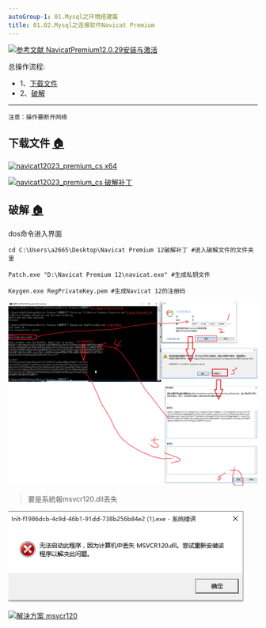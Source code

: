 ```yaml
---
autoGroup-1: 01.Mysql之环境搭建篇
title: 01.02.Mysql之连接软件Navicat Premium
---
```


[![](https://img.shields.io/badge/参考文献-NavicatPremium12.0.29安装与激活-yellow.svg "参考文献 NavicatPremium12.0.29安装与激活")](https://www.jianshu.com/p/5f693b4c9468?mType=Group)


总操作流程:
- 1、[下载文件](#navicat-01)
- 2、[破解](#navicat-02)

----------

`注意：操作要断开网络`

## 下载文件 <a name="navicat-01" href="#" >:house:</a>

[![](https://img.shields.io/badge/navicat12023_premium_cs-x64-green.svg "navicat12023_premium_cs x64")](https://pan.baidu.com/s/1FMB65oARRSCcOtakx0lRQQ)

[![](https://img.shields.io/badge/Navicat_Premium_12-破解补丁-green.svg "navicat12023_premium_cs 破解补丁")](https://pan.baidu.com/s/151_6s4z-_DjZRoq-FTDcMA)


## 破解 <a name="navicat-01" href="#" >:house:</a>
dos命令进入界面

```
cd C:\Users\a2665\Desktop\Navicat Premium 12破解补丁 #进入破解文件的文件夹里

Patch.exe "D:\Navicat Premium 12\navicat.exe" #生成私钥文件

Keygen.exe RegPrivateKey.pem #生成Navicat 12的注册码
```
![](./image/01.02-1.png)


>要是系統報msvcr120.dll丢失

![](./image/01.02-2.png)


[![](https://img.shields.io/badge/解決方案-msvcr120-green.svg "解決方案 msvcr120")](https://pan.baidu.com/s/1GGMZ2j1a-18F3VgddxJlWQ)

